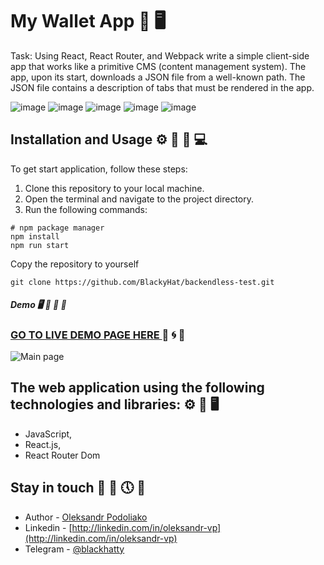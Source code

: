 # My Wallet App 👔 🖥️

Task:
Using React, React Router, and Webpack write a simple client-side app that works like a primitive CMS (content management system).
The app, upon its start, downloads a JSON file from a well-known path. The JSON file contains a description of tabs that must be rendered in the app.

![image](https://img.shields.io/badge/JavaScript-323330?style=for-the-badge&logo=javascript&logoColor=F7DF1E)
![image](https://img.shields.io/badge/React-20232A?style=for-the-badge&logo=react&logoColor=61DAFB)
![image](https://img.shields.io/badge/React_Router-CA4245?style=for-the-badge&logo=react-router&logoColor=white)
![image](https://img.shields.io/badge/Webpack-8DD6F9?style=for-the-badge&logo=Webpack&logoColor=white)
![image](https://img.shields.io/badge/VSCode-0078D4?style=for-the-badge&logo=visual%20studio%20code&logoColor=white)

## Installation and Usage ⚙️ 🚀 📅 💻

To get start application, follow these steps:

1.  Clone this repository to your local machine.
2.  Open the terminal and navigate to the project directory.
3.  Run the following commands:

```
# npm package manager
npm install
npm run start
```

Copy the repository to yourself

```shell
git clone https://github.com/BlackyHat/backendless-test.git
```

##### Demo 🖥️ 🚀 📅 🏦

### [GO TO LIVE DEMO PAGE HERE ](/) 👀 🌀 📙

![Main page ](assets/app_screenshot.jpg)

## The web application using the following technologies and libraries: ⚙️ 🚧 🖥️

- JavaScript,
- React.js,
- React Router Dom

## Stay in touch 🤠 💼 🕔 🏁

- Author - [Oleksandr Podoliako](https://github.com/BlackyHat)
- Linkedin - [http://linkedin.com/in/oleksandr-vp](http://linkedin.com/in/oleksandr-vp)
- Telegram - [@blackhatty](https://t.me/blackhatty)

